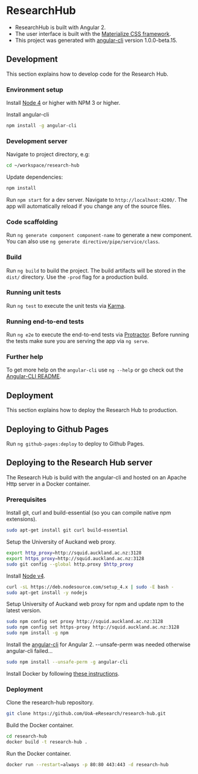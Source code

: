 # ResearchHub

* ResearchHub is built with Angular 2.
* The user interface is built with the [Materialize CSS framework](http://materializecss.com/).
* This project was generated with [angular-cli](https://github.com/angular/angular-cli) version 1.0.0-beta.15.

## Development
This section explains how to develop code for the Research Hub.

### Environment setup
Install [Node 4](https://nodejs.org/en/download/) or higher with NPM 3 or higher.

Install angular-cli
```bash
npm install -g angular-cli
```

### Development server
Navigate to project directory, e.g:
```bash
cd ~/workspace/research-hub
```

Update dependencies:
```bash
npm install
```

Run `npm start` for a dev server. Navigate to `http://localhost:4200/`. The app will automatically reload if you change any of the source files.

### Code scaffolding
Run `ng generate component component-name` to generate a new component. You can also use `ng generate directive/pipe/service/class`.

### Build
Run `ng build` to build the project. The build artifacts will be stored in the `dist/` directory. Use the `-prod` flag for a production build.

### Running unit tests
Run `ng test` to execute the unit tests via [Karma](https://karma-runner.github.io).

### Running end-to-end tests
Run `ng e2e` to execute the end-to-end tests via [Protractor](http://www.protractortest.org/). 
Before running the tests make sure you are serving the app via `ng serve`.

### Further help
To get more help on the `angular-cli` use `ng --help` or go check out the [Angular-CLI README](https://github.com/angular/angular-cli/blob/master/README.md).

## Deployment
This section explains how to deploy the Research Hub to production.

## Deploying to Github Pages
Run `ng github-pages:deploy` to deploy to Github Pages.

## Deploying to the Research Hub server
The Research Hub is build with the angular-cli and hosted on an Apache Http
server in a Docker container.

### Prerequisites
Install git, curl and build-essential (so you can compile native npm extensions).
```bash
sudo apt-get install git curl build-essential
```

Setup the University of Auckand web proxy.
```bash
export http_proxy=http://squid.auckland.ac.nz:3128
export https_proxy=http://squid.auckland.ac.nz:3128
sudo git config --global http.proxy $http_proxy
```

Install [Node v4](https://nodejs.org/en/download/package-manager/#debian-and-ubuntu-based-linux-distributions).
```bash
curl -sL https://deb.nodesource.com/setup_4.x | sudo -E bash -
sudo apt-get install -y nodejs
```

Setup University of Auckand web proxy for npm and update npm to the latest version.
```bash
sudo npm config set proxy http://squid.auckland.ac.nz:3128
sudo npm config set https-proxy http://squid.auckland.ac.nz:3128
sudo npm install -g npm
```

Install the [angular-cli](https://github.com/angular/angular-cli) for Angular 2. --unsafe-perm was needed otherwise angular-cli failed...
```bash
sudo npm install --unsafe-perm -g angular-cli
```

Install Docker by following [these instructions](https://docs.docker.com/engine/installation/linux/ubuntulinux/).

### Deployment
Clone the research-hub repository.
```bash
git clone https://github.com/UoA-eResearch/research-hub.git
```

Build the Docker container.
```bash
cd research-hub
docker build -t research-hub .
```

Run the Docker container.
```bash
docker run --restart=always -p 80:80 443:443 -d research-hub
```
